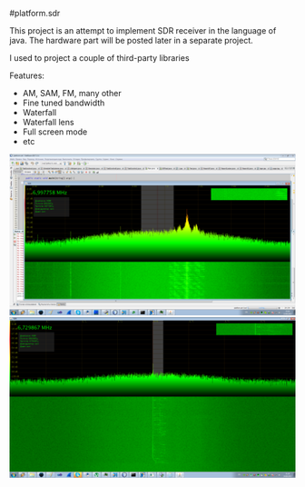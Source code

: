 #platform.sdr

This project is an attempt to implement SDR receiver in the language of java.
The hardware part will be posted later in a separate project.

I used to project a couple of third-party libraries

Features:

* AM, SAM, FM, many other
* Fine tuned bandwidth
* Waterfall
* Waterfall lens
* Full screen mode
* etc

![Sample](/01.png)
![Sample](/02.png)

